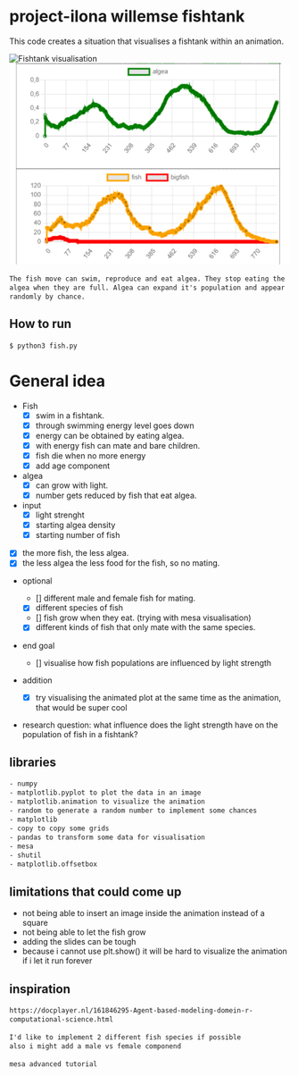 # project-ilona willemse fishtank
This code creates a situation that visualises a fishtank within an animation.

![Fishtank visualisation](doc/image/fishtank_visualization.png)
![Algea Fish countings](doc/image/balance.png)

```
The fish move can swim, reproduce and eat algea. They stop eating the algea when they are full. Algea can expand it's population and appear randomly by chance.
```

## How to run

```
$ python3 fish.py
```

# General idea

- Fish
    - [x] swim in a fishtank.
    - [x] through swimming energy level goes down
    - [x] energy can be obtained by eating algea.
    - [x] with energy fish can mate and bare children.
    - [x] fish die when no more energy
    - [x] add age component

- algea
    - [x] can grow with light.
    - [x] number gets reduced by fish that eat algea.

- input
    - [x] light strenght
    - [x] starting algea density
    - [x] starting number of fish

- [x] the more fish, the less algea.
- [x] the less algea the less food for the fish, so no mating.

- optional
    - [] different male and female fish for mating.
    - [x] different species of fish
    - [] fish grow when they eat. (trying with mesa visualisation)
    - [x] different kinds of fish that only mate with the same species.

- end goal
    - [] visualise how fish populations are influenced by light strength

- addition
    - [x] try visualising the animated plot at the same time as the animation, that would be super cool

- research question: what influence does the light strength have on the population of fish in a fishtank?

## libraries
```
- numpy
- matplotlib.pyplot to plot the data in an image
- matplotlib.animation to visualize the animation
- random to generate a random number to implement some chances
- matplotlib
- copy to copy some grids
- pandas to transform some data for visualisation
- mesa 
- shutil 
- matplotlib.offsetbox
```

## limitations that could come up
- not being able to insert an image inside the animation instead of a square
- not being able to let the fish grow
- adding the slides can be tough
- because i cannot use plt.show() it will be hard to visualize the animation if i let it run forever

## inspiration
```
https://docplayer.nl/161846295-Agent-based-modeling-domein-r-computational-science.html

I'd like to implement 2 different fish species if possible
also i might add a male vs female componend

mesa advanced tutorial
```
